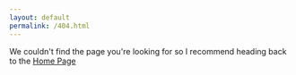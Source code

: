 ```yaml
---
layout: default
permalink: /404.html
---
```


We couldn't find the page you're looking for so I recommend heading back to the [Home Page](/)